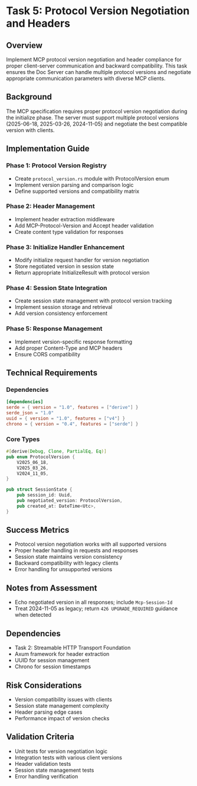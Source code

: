 # Task 5: Protocol Version Negotiation and Headers

## Overview

Implement MCP protocol version negotiation and header compliance for proper client-server communication and backward compatibility. This task ensures the Doc Server can handle multiple protocol versions and negotiate appropriate communication parameters with diverse MCP clients.

## Background

The MCP specification requires proper protocol version negotiation during the initialize phase. The server must support multiple protocol versions (2025-06-18, 2025-03-26, 2024-11-05) and negotiate the best compatible version with clients.

## Implementation Guide

### Phase 1: Protocol Version Registry
- Create `protocol_version.rs` module with ProtocolVersion enum
- Implement version parsing and comparison logic
- Define supported versions and compatibility matrix

### Phase 2: Header Management
- Implement header extraction middleware
- Add MCP-Protocol-Version and Accept header validation
- Create content type validation for responses

### Phase 3: Initialize Handler Enhancement
- Modify initialize request handler for version negotiation
- Store negotiated version in session state
- Return appropriate InitializeResult with protocol version

### Phase 4: Session State Integration
- Create session state management with protocol version tracking
- Implement session storage and retrieval
- Add version consistency enforcement

### Phase 5: Response Management
- Implement version-specific response formatting
- Add proper Content-Type and MCP headers
- Ensure CORS compatibility

## Technical Requirements

### Dependencies
```toml
[dependencies]
serde = { version = "1.0", features = ["derive"] }
serde_json = "1.0"
uuid = { version = "1.0", features = ["v4"] }
chrono = { version = "0.4", features = ["serde"] }
```

### Core Types
```rust
#[derive(Debug, Clone, PartialEq, Eq)]
pub enum ProtocolVersion {
    V2025_06_18,
    V2025_03_26, 
    V2024_11_05,
}

pub struct SessionState {
    pub session_id: Uuid,
    pub negotiated_version: ProtocolVersion,
    pub created_at: DateTime<Utc>,
}
```

## Success Metrics
- Protocol version negotiation works with all supported versions
- Proper header handling in requests and responses
- Session state maintains version consistency
- Backward compatibility with legacy clients
- Error handling for unsupported versions

## Notes from Assessment
- Echo negotiated version in all responses; include `Mcp-Session-Id`
- Treat 2024-11-05 as legacy; return `426 UPGRADE_REQUIRED` guidance when detected

## Dependencies
- Task 2: Streamable HTTP Transport Foundation
- Axum framework for header extraction
- UUID for session management
- Chrono for session timestamps

## Risk Considerations
- Version compatibility issues with clients
- Session state management complexity
- Header parsing edge cases
- Performance impact of version checks

## Validation Criteria
- Unit tests for version negotiation logic
- Integration tests with various client versions
- Header validation tests
- Session state management tests
- Error handling verification